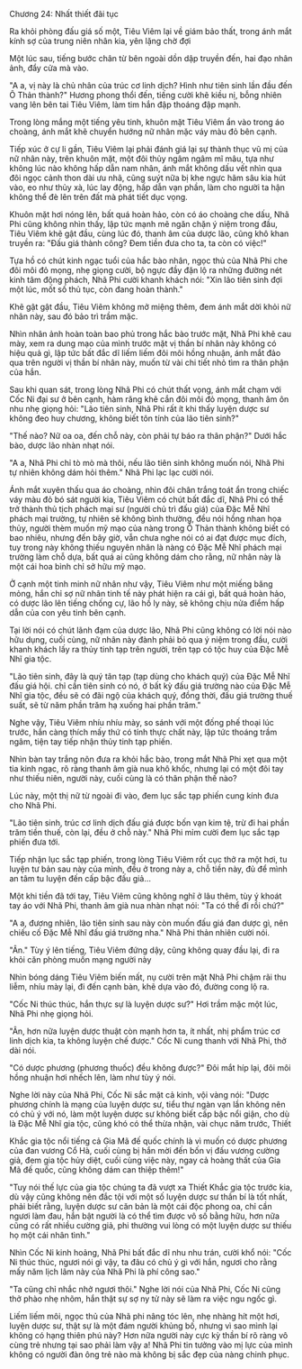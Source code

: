 




Chương 24: Nhất thiết đãi tục


Ra khỏi phòng đấu giá số một, Tiêu Viêm lại về giám bảo thất, trong ánh mắt kính sợ của trung niên nhân kia, yên lặng chờ đợi

Một lúc sau, tiếng bước chân từ bên ngoài dồn dập truyền đến, hai đạo nhân ảnh, đẩy cửa mà vào.

"A a, vị này là chủ nhân của trúc cơ linh dịch? Hình như tiên sinh lần đầu đến Ô Thản thành?" Hương phong thổi đến, tiếng cười khẽ kiều nị, bỗng nhiên vang lên bên tai Tiêu Viêm, làm tim hắn đập thoáng đập mạnh.

Trong lòng mắng một tiếng yêu tinh, khuôn mặt Tiêu Viêm ẩn vào trong áo choàng, ánh mắt khẽ chuyển hướng nữ nhân mặc váy màu đỏ bên cạnh.

Tiếp xúc ở cự li gần, Tiêu Viêm lại phải đánh giá lại sự thành thục vũ mị của nữ nhân này, trên khuôn mặt, một đôi thủy ngâm ngâm mĩ mâu, tựa như không lúc nào không hấp dẫn nam nhân, ánh mắt không dấu vết nhìn qua đôi ngọc cảnh thon dài ưu nhã, cũng suýt nữa bị khe ngực hãm sâu kia hút vào, eo như thủy xà, lúc lay động, hấp dẫn vạn phần, làm cho người ta hận không thể đè lên trên đất mà phát tiết dục vọng.

Khuôn mặt hơi nóng lên, bất quá hoàn hảo, còn có áo choàng che dấu, Nhã Phi cũng không nhìn thấy, lập tức mạnh mẽ ngăn chặn ý niệm trong đầu, Tiêu Viêm khẽ gật đầu, cùng lúc đó, thanh âm của dược lão, cũng khô khan truyền ra: "Đấu giá thành công? Đem tiền đưa cho ta, ta còn có việc!"

Tựa hồ có chút kinh ngạc tuổi của hắc bào nhân, ngọc thủ của Nhã Phi che đôi môi đỏ mọng, nhẹ giọng cười, bộ ngực đầy đặn lộ ra những đường nét kinh tâm động phách, Nhã Phi cười khanh khách nói: "Xin lão tiên sinh đợi một lúc, mốt số thủ tục, còn đang hoàn thành."

Khẽ gật gật đầu, Tiêu Viêm không mở miệng thêm, đem ánh mắt dời khỏi nữ nhân này, sau đó bảo trì trầm mặc.

Nhìn nhân ảnh hoàn toàn bao phủ trong hắc bào trước mặt, Nhã Phi khẽ cau mày, xem ra dung mạo của mình trước mặt vị thần bí nhân này không có hiệu quả gì, lập tức bất đắc dĩ liếm liếm đôi môi hồng nhuận, ánh mắt đảo qua trên người vị thần bí nhân này, muốn từ vài chi tiết nhỏ tìm ra thân phận của hắn.

Sau khi quan sát, trong lòng Nhã Phi có chút thất vọng, ánh mắt chạm với Cốc Ni đại sư ở bên cạnh, hàm răng khẽ cắn đôi môi đỏ mọng, thanh âm ôn nhu nhẹ giọng hỏi: "Lão tiên sinh, Nhã Phi rất ít khi thấy luyện dược sư không đeo huy chương, không biết tôn tính của lão tiên sinh?"

"Thế nào? Nữ oa oa, đến chỗ này, còn phải tự báo ra thân phận?" Dưới hắc bào, dược lão nhàn nhạt nói.

"A a, Nhã Phi chỉ tò mò mà thôi, nếu lão tiên sinh không muốn nói, Nhã Phi tự nhiên không dám hỏi thêm." Nhã Phi lạc lạc cười nói.

Ánh mắt xuyên thấu qua áo choàng, nhìn đôi chân trắng toát ẩn trong chiếc váy màu đỏ bó sát người kia, Tiêu Viêm có chút bất đắc dĩ, Nhã Phi có thể trở thành thủ tịch phách mại sư (người chủ trì đấu giá) của Đặc Mễ Nhĩ phách mại trường, tự nhiên sẽ không bình thường, đều nói hồng nhan họa thủy, người thèm muốn mỹ mạo của nàng trong Ô Thản thành không biết có bao nhiêu, nhưng đến bây giờ, vẫn chưa nghe nói có ai đạt được mục đích, tuy trong này không thiếu nguyên nhân là nàng có Đặc Mễ Nhĩ phách mại trường làm chỗ dựa, bất quá ai cũng không dám cho rằng, nữ nhân này là một cái hoa bình chỉ sở hữu mỹ mạo.

Ở cạnh một tinh minh nữ nhân như vậy, Tiêu Viêm như một miếng băng mỏng, hắn chỉ sợ nữ nhân tinh tế này phát hiện ra cái gì, bất quá hoàn hảo, có dược lão lên tiếng chống cự, lão hồ ly này, sẽ không chịu nửa điểm hấp dẫn của con yêu tinh bên cạnh.

Tại lời nói có chút lãnh đạm của dược lão, Nhã Phi cũng không có lời nói nào hữu dụng, cuối cùng, nữ nhân này đành phải bỏ qua ý niệm trong đầu, cười khanh khách lấy ra thủy tinh tạp trên người, trên tạp có tộc huy của Đặc Mễ Nhĩ gia tộc.

"Lão tiên sinh, đây là quý tân tạp (tạp dùng cho khách quý) của Đặc Mễ Nhĩ đấu giá hội. chỉ cần tiên sinh có nó, ở bất kỳ đấu giá trường nào của Đặc Mễ Nhĩ gia tộc, đều sẽ có đãi ngộ của khách quý, đồng thời, đấu giá trường thuế suất, sẽ từ năm phần trăm hạ xuống hai phần trăm."

Nghe vậy, Tiêu Viêm nhíu nhíu mày, so sánh với một đống phế thoại lúc trước, hắn càng thích mấy thứ có tính thực chất này, lập tức thoáng trầm ngâm, tiện tay tiếp nhận thủy tinh tạp phiến.

Nhìn bàn tay trắng nõn đưa ra khỏi hắc bào, trong mắt Nhã Phi xẹt qua một tia kinh ngạc, rõ ràng thanh âm già nua khô khốc, nhưng lại có một đôi tay như thiếu niên, người này, cuối cùng là có thân phận thế nào?

Lúc này, một thị nữ từ ngoài đi vào, đem lục sắc tạp phiến cung kính đưa cho Nhã Phi.

"Lão tiên sinh, trúc cơ linh dịch đấu giá được bốn vạn kim tệ, trừ đi hai phần trăm tiền thuế, còn lại, đều ở chỗ này." Nhã Phi mỉm cười đem lục sắc tạp phiến đưa tới.

Tiếp nhận lục sắc tạp phiến, trong lòng Tiêu Viêm rốt cục thở ra một hơi, tu luyện tư bản sau này của mình, đều ở trong này a, chỗ tiền này, đủ để mình an tâm tu luyện đến cấp bậc đấu giả…

Một khi tiền đã tới tay, Tiêu Viêm cũng không nghĩ ở lâu thêm, tùy ý khoát tay áo với Nhã Phi, thanh âm già nua nhàn nhạt nói: "Ta có thể đi rồi chứ?"

"A a, đương nhiên, lão tiên sinh sau này còn muốn đấu giá đan dược gì, nên chiếu cố Đặc Mễ Nhĩ đấu giá trường nha." Nhã Phi thản nhiên cười nói.

"Ân." Tùy ý lên tiếng, Tiêu Viêm đứng dậy, cũng không quay đầu lại, đi ra khỏi căn phòng muốn mạng người này

Nhìn bóng dáng Tiêu Viêm biến mất, nụ cười trên mặt Nhã Phi chậm rãi thu liễm, nhíu mày lại, đi đến cạnh bàn, khẽ dựa vào đó, đường cong lộ ra.

"Cốc Ni thúc thúc, hắn thực sự là luyện dược sư?" Hơi trầm mặc một lúc, Nhã Phi nhẹ giọng hỏi.

"Ân, hơn nữa luyện dược thuật còn mạnh hơn ta, ít nhất, nhị phẩm trúc cơ linh dịch kia, ta không luyện chế được." Cốc Ni cung thanh với Nhã Phi, thở dài nói.

"Có dược phương (phương thuốc) đều không được?" Đôi mắt híp lại, đôi môi hồng nhuận hơi nhếch lên, làm như tùy ý nói.

Nghe lời này của Nhã Phi, Cốc Ni sắc mặt cả kinh, vội vàng nói: "Dược phương chính là mạng của luyện dược sư, tiểu thư ngàn vạn lần không nên có chủ ý với nó, làm một luyện dược sư không biết cấp bậc nổi giận, cho dù là Đặc Mễ Nhĩ gia tộc, cũng khó có thể thừa nhận, vài chục năm trước, Thiết

Khắc gia tộc nổi tiếng cả Gia Mã đế quốc chính là vì muốn có dược phương của đan vương Cổ Hà, cuối cùng bị hắn mời đến bốn vị đấu vương cường giả, đem gia tộc hủy diệt, cuối cùng việc này, ngay cả hoàng thất của Gia Mã đế quốc, cũng không dám can thiệp thêm!"

"Tuy nói thế lực của gia tộc chúng ta đã vượt xa Thiết Khắc gia tộc trước kia, dù vậy cũng không nên đắc tội với một số luyện dược sư thần bí là tốt nhất, phải biết rằng, luyện dược sư căn bản là một cái độc phong oa, chỉ cần ngươi làm đau, hắn bật người là có thể tìm được vô số bằng hữu, hơn nữa cũng có rất nhiều cường giả, phi thường vui lòng có một luyện dược sư thiếu họ một cái nhân tình."

Nhìn Cốc Ni kinh hoảng, Nhã Phi bất đắc dĩ nhu nhu trán, cười khổ nói: "Cốc Ni thúc thúc, ngươi nói gì vậy, ta đâu có chủ ý gì với hắn, ngươi cho rằng mấy năm lịch lãm này của Nhã Phi là phí công sao."

"Ta cũng chỉ nhắc nhở ngươi thôi." Nghe lời nói của Nhã Phi, Cốc Ni cũng thở phào nhẹ nhõm, hắn thật sự sợ ny tử này sẽ làm ra việc ngu ngốc gì.

Liếm liếm môi, ngọc thủ của Nhã phi nâng tóc lên, nhẹ nhàng hít một hơi, luyện dược sư, thật sự là một đám người khủng bố, nhưng vì sao mình lại không có hạng thiên phú này? Hơn nữa người này cực kỳ thần bí rõ ràng vô cùng trẻ nhưng tại sao phải làm vậy a! Nhã Phi tin tưởng vào mị lực của mình không có người đàn ông trẻ nào mà không bị sắc đẹp của nàng chinh phục.




